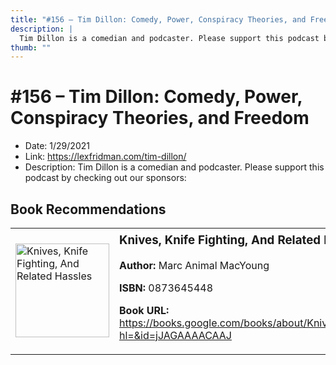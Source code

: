 ```yaml
---
title: "#156 – Tim Dillon: Comedy, Power, Conspiracy Theories, and Freedom"
description: |
  Tim Dillon is a comedian and podcaster. Please support this podcast by checking out our sponsors:"
thumb: ""
---
```


# #156 – Tim Dillon: Comedy, Power, Conspiracy Theories, and Freedom

  - Date: 1/29/2021
  - Link: https://lexfridman.com/tim-dillon/
  - Description: Tim Dillon is a comedian and podcaster. Please support this podcast by checking out our sponsors:

## Book Recommendations

<table style="border: none;"><tr style="border: none;"><td style="border: none;"><img src="https://books.google.com/books/content?id=jJAGAAAACAAJ&printsec=frontcover&img=1&zoom=1&source=gbs_api" alt="Knives, Knife Fighting, And Related Hassles" width="150" style="vertical-align: top;"></td><td style="border: none; vertical-align: top;"><h3 style='margin-top: 5'>Knives, Knife Fighting, And Related Hassles</h3><p><strong>Author:</strong> Marc Animal MacYoung</p><p><strong>ISBN:</strong> 0873645448</p><p><strong>Book URL:</strong> <a href="https://books.google.com/books/about/Knives_Knife_Fighting_And_Related_Hassle.html?hl=&id=jJAGAAAACAAJ">https://books.google.com/books/about/Knives_Knife_Fighting_And_Related_Hassle.html?hl=&id=jJAGAAAACAAJ</a></p></td></tr></table>
